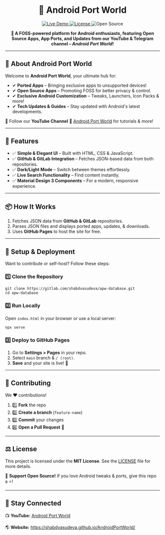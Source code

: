<h1 align="center">🚀 Android Port World</h1>


<p align="center">
  <a href="https://shabdvasudeva.github.io/AndroidPortWorld/">
    <img src="https://img.shields.io/badge/Live%20Demo-androidportworld-blue?style=for-the-badge&logo=github" alt="Live Demo">
  </a>
  <a href="LICENSE">
    <img src="https://img.shields.io/github/license/shabdvasudeva/Channel-Updates?style=for-the-badge" alt="License">
  </a>
  <img src="https://badges.frapsoft.com/os/v1/open-source.svg?v=103" alt="Open Source">
</p>

<p align="center"><b>📌 A FOSS-powered platform for Android enthusiasts, featuring Open Source Apps, App Ports, and Updates from our YouTube & Telegram channel – <i>Android Port World</i>!</b></p>

---

<h2>🌟 About Android Port World</h2>
<p>Welcome to <b>Android Port World</b>, your ultimate hub for:</p>
<ul>
  <li>✔ <b>Ported Apps</b> – Bringing exclusive apps to unsupported devices!</li>
  <li>✔ <b>Open Source Apps</b> – Promoting FOSS for better privacy & control.</li>
  <li>✔ <b>Exclusive Android Customization</b> – Tweaks, Launchers, Icon Packs & more!</li>
  <li>✔ <b>Tech Updates & Guides</b> – Stay updated with Android's latest developments.</li>
</ul>
<p>📌 Follow our <b>YouTube Channel</b> 🎥 <a href="https://youtube.com/@androidportworld?si=8OJZ3XRml7S2M8af">Android Port World</a> for tutorials & more!</p>

---

<h2>🚀 Features</h2>
<ul>
  <li>✅ <b>Simple & Elegant UI</b> – Built with HTML, CSS & JavaScript.</li>
  <li>✅ <b>GitHub & GitLab Integration</b> – Fetches JSON-based data from both repositories.</li>
  <li>✅ <b>Dark/Light Mode</b> – Switch between themes effortlessly.</li>
  <li>✅ <b>Live Search Functionality</b> – Find content instantly.</li>
  <li>✅ <b>Material Design 3 Components</b> – For a modern, responsive experience.</li>
</ul>

---

<h2>📦 How It Works</h2>
<ol>
  <li>Fetches JSON data from <b>GitHub & GitLab</b> repositories.</li>
  <li>Parses JSON files and displays ported apps, updates, & downloads.</li>
  <li>Uses <b>GitHub Pages</b> to host the site for free.</li>
</ol>

---

<h2>🔧 Setup & Deployment</h2>
<p>Want to contribute or self-host? Follow these steps:</p>

<h3>1️⃣ Clone the Repository</h3>
<pre><code>git clone https://gitlab.com/shabdvasudeva/apw-database.git
cd apw-database</code></pre>

<h3>2️⃣ Run Locally</h3>
<p>Open <code>index.html</code> in your browser or use a local server:</p>
<pre><code>npx serve</code></pre>

<h3>3️⃣ Deploy to GitHub Pages</h3>
<ol>
  <li>Go to <b>Settings > Pages</b> in your repo.</li>
  <li>Select <code>main</code> branch & <code>/ (root)</code>.</li>
  <li><b>Save</b> and your site is live! 🎉</li>
</ol>

---

<h2>🤝 Contributing</h2>
<p>We ❤️ contributions!</p>
<ol>
  <li>1️⃣ <b>Fork</b> the repo</li>
  <li>2️⃣ <b>Create a branch</b> (<code>feature-name</code>)</li>
  <li>3️⃣ <b>Commit</b> your changes</li>
  <li>4️⃣ <b>Open a Pull Request</b> 🚀</li>
</ol>

---

<h2>⚖️ License</h2>
<p>This project is licensed under the <b>MIT License</b>. See the <a href="LICENSE">LICENSE</a> file for more details.</p>

<p>💙 <b>Support Open Source!</b> If you love Android tweaks & ports, give this repo a ⭐!</p>

---

<h2>📢 Stay Connected</h2>
<p>📺 <b>YouTube:</b> <a href="https://youtube.com/@androidportworld?si=8OJZ3XRml7S2M8af">Android Port World</a></p>
<p>🌎 <b>Website:</b> <a href="https://shabdvasudeva.github.io/AndroidPortWorld/">https://shabdvasudeva.github.io/AndroidPortWorld/</a></p>
